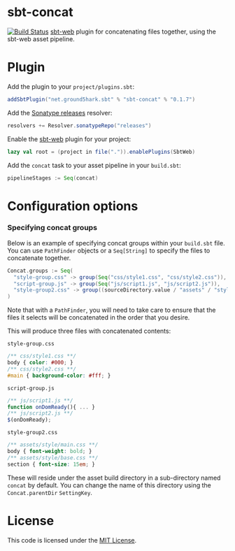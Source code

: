 sbt-concat
==========
[![Build Status](https://api.travis-ci.org/ground5hark/sbt-concat.png?branch=master)](https://travis-ci.org/ground5hark/sbt-concat)
[sbt-web] plugin for concatenating files together, using the sbt-web asset pipeline.

Plugin
======
Add the plugin to your `project/plugins.sbt`:
```scala
addSbtPlugin("net.ground5hark.sbt" % "sbt-concat" % "0.1.7")
```

Add the [Sonatype releases] resolver:
```scala
resolvers += Resolver.sonatypeRepo("releases")
```

Enable the [sbt-web] plugin for your project:
```scala
lazy val root = (project in file(".")).enablePlugins(SbtWeb)
```

Add the `concat` task to your asset pipeline in your `build.sbt`:
```scala
pipelineStages := Seq(concat)
```

Configuration options
=====================
### Specifying concat groups
Below is an example of specifying concat groups within your `build.sbt` file. You can use `PathFinder` objects or a
`Seq[String]` to specify the files to concatenate together.

```scala
Concat.groups := Seq(
  "style-group.css" -> group(Seq("css/style1.css", "css/style2.css")),
  "script-group.js" -> group(Seq("js/script1.js", "js/script2.js")),
  "style-group2.css" -> group((sourceDirectory.value / "assets" / "style") * "*.css")
)
```

Note that with a `PathFinder`, you will need to take care to ensure that the files it selects will be concatenated in
the order that you desire.

This will produce three files with concatenated contents:

`style-group.css`
```css
/** css/style1.css **/
body { color: #000; }
/** css/style2.css **/
#main { background-color: #fff; }
```

`script-group.js`
```javascript
/** js/script1.js **/
function onDomReady(){ ... }
/** js/script2.js **/
$(onDomReady);
```

`style-group2.css`
```css
/** assets/style/main.css **/
body { font-weight: bold; }
/** assets/style/base.css **/
section { font-size: 15em; }
```

These will reside under the asset build directory in a sub-directory named `concat` by default. You can change the name
of this directory using the `Concat.parentDir` `SettingKey`.

License
=======
This code is licensed under the [MIT License].

[sbt-web]:https://github.com/sbt/sbt-web
[MIT License]:http://opensource.org/licenses/MIT
[Sonatype releases]:https://oss.sonatype.org/content/repositories/releases/
